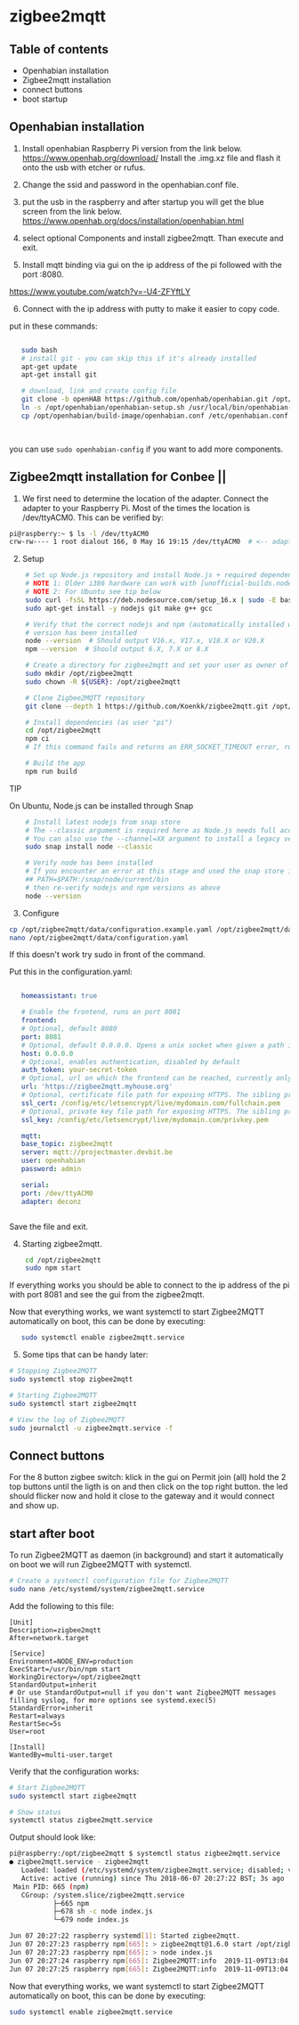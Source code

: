 # zigbee2mqtt

## Table of contents

* Openhabian installation
* Zigbee2mqtt installation
* connect buttons
* boot startup

## Openhabian installation

 
 1. Install openhabian Raspberry Pi version from the link below.
 https://www.openhab.org/download/
 Install the .img.xz file and flash it onto the usb with etcher or rufus.

 2. Change the ssid and password in the openhabian.conf file.


 

 3. put the usb in the raspberry and after startup you will get the blue screen from the link below. 
  https://www.openhab.org/docs/installation/openhabian.html

 4. select optional Components and install zigbee2mqtt. Than execute and exit.

 5. Install mqtt binding via gui on the ip address of the pi followed with the port :8080.
 
 https://www.youtube.com/watch?v=-U4-ZFYftLY

 6. Connect with the ip address with putty to make it easier to copy code.

 put in these commands: 
 ```sh

    sudo bash
    # install git - you can skip this if it's already installed
    apt-get update
    apt-get install git

    # download, link and create config file
    git clone -b openHAB https://github.com/openhab/openhabian.git /opt/openhabian
    ln -s /opt/openhabian/openhabian-setup.sh /usr/local/bin/openhabian-config
    cp /opt/openhabian/build-image/openhabian.conf /etc/openhabian.conf

    

```
you can use ``` sudo openhabian-config ``` if you want to add more components.




## Zigbee2mqtt installation for Conbee ||

1. We first need to determine the location of the adapter. Connect the adapter to your Raspberry Pi. Most of the times the location is /dev/ttyACM0. This can be verified by:

```sh
pi@raspberry:~ $ ls -l /dev/ttyACM0
crw-rw---- 1 root dialout 166, 0 May 16 19:15 /dev/ttyACM0  # <-- adapter (CC2531 in this case) on /dev/ttyACM0

```

2. Setup 

```sh
    # Set up Node.js repository and install Node.js + required dependencies
    # NOTE 1: Older i386 hardware can work with [unofficial-builds.nodejs.org](https://unofficial-builds.nodejs.org/download/release/v16.15.0/ e.g. Version 16.15.0 should work.
    # NOTE 2: For Ubuntu see tip below
    sudo curl -fsSL https://deb.nodesource.com/setup_16.x | sudo -E bash -
    sudo apt-get install -y nodejs git make g++ gcc

    # Verify that the correct nodejs and npm (automatically installed with nodejs)
    # version has been installed
    node --version  # Should output V16.x, V17.x, V18.X or V20.X
    npm --version  # Should output 6.X, 7.X or 8.X

    # Create a directory for zigbee2mqtt and set your user as owner of it
    sudo mkdir /opt/zigbee2mqtt
    sudo chown -R ${USER}: /opt/zigbee2mqtt

    # Clone Zigbee2MQTT repository
    git clone --depth 1 https://github.com/Koenkk/zigbee2mqtt.git /opt/zigbee2mqtt

    # Install dependencies (as user "pi")
    cd /opt/zigbee2mqtt
    npm ci
    # If this command fails and returns an ERR_SOCKET_TIMEOUT error, run this command instead: npm ci  --maxsockets 1

    # Build the app
    npm run build

```

TIP

On Ubuntu, Node.js can be installed through Snap
```sh
    # Install latest nodejs from snap store
    # The --classic argument is required here as Node.js needs full access to your system in order to be useful.
    # You can also use the --channel=XX argument to install a legacy version where XX is the version you want to install (we need 14+).
    sudo snap install node --classic

    # Verify node has been installed
    # If you encounter an error at this stage and used the snap store instructions, adjust the BIN path as follows:
    ## PATH=$PATH:/snap/node/current/bin
    # then re-verify nodejs and npm versions as above
    node --version

```

3. Configure

```sh
cp /opt/zigbee2mqtt/data/configuration.example.yaml /opt/zigbee2mqtt/data/configuration.yaml
nano /opt/zigbee2mqtt/data/configuration.yaml

```
 If this doesn't work try sudo in front of the command.

 Put this in the configuration.yaml:

 ```yaml

    homeassistant: true

    # Enable the frontend, runs on port 8081
    frontend:
    # Optional, default 8080
    port: 8081
    # Optional, default 0.0.0.0. Opens a unix socket when given a path instead of an address (e.g. '/run/zigbee2mqtt/zigbee2mqtt.sock')
    host: 0.0.0.0
    # Optional, enables authentication, disabled by default
    auth_token: your-secret-token
    # Optional, url on which the frontend can be reached, currently only used for the Home Assistant device configuration page
    url: 'https://zigbee2mqtt.myhouse.org'
    # Optional, certificate file path for exposing HTTPS. The sibling property 'ssl_key' must be set for HTTPS to be activated
    ssl_cert: /config/etc/letsencrypt/live/mydomain.com/fullchain.pem
    # Optional, private key file path for exposing HTTPS. The sibling property 'ssl_cert' must be set for HTTPS to be activated
    ssl_key: /config/etc/letsencrypt/live/mydomain.com/privkey.pem

    mqtt:
    base_topic: zigbee2mqtt
    server: mqtt://projectmaster.devbit.be
    user: openhabian
    password: admin

    serial:
    port: /dev/ttyACM0
    adapter: deconz



 ```

 Save the file and exit.

 4. Starting zigbee2mqtt.

```sh
    cd /opt/zigbee2mqtt
    sudo npm start
```
    
 If everything works you should be able to connect to the ip address of the pi with port 8081 and see the gui from the zigbee2mqtt.


 Now that everything works, we want systemctl to start Zigbee2MQTT automatically on boot, this can be done by executing:
 ```sh
    sudo systemctl enable zigbee2mqtt.service
```


5. Some tips that can be handy later:

```sh
# Stopping Zigbee2MQTT
sudo systemctl stop zigbee2mqtt

# Starting Zigbee2MQTT
sudo systemctl start zigbee2mqtt

# View the log of Zigbee2MQTT
sudo journalctl -u zigbee2mqtt.service -f

```
 ## Connect buttons

 For the 8 button zigbee switch: 
 klick in the gui on Permit join (all)
 hold the 2 top buttons until the ligth is on and then click on the top right button. the led should flicker now and hold it close to the gateway and it would connect and show up. 


 ## start after boot

 To run Zigbee2MQTT as daemon (in background) and start it automatically on boot we will run Zigbee2MQTT with systemctl.

```sh
# Create a systemctl configuration file for Zigbee2MQTT
sudo nano /etc/systemd/system/zigbee2mqtt.service
```


Add the following to this file:
```text
[Unit]
Description=zigbee2mqtt
After=network.target

[Service]
Environment=NODE_ENV=production
ExecStart=/usr/bin/npm start
WorkingDirectory=/opt/zigbee2mqtt
StandardOutput=inherit
# Or use StandardOutput=null if you don't want Zigbee2MQTT messages filling syslog, for more options see systemd.exec(5)
StandardError=inherit
Restart=always
RestartSec=5s
User=root

[Install]
WantedBy=multi-user.target
```

Verify that the configuration works:

```sh
# Start Zigbee2MQTT
sudo systemctl start zigbee2mqtt

# Show status
systemctl status zigbee2mqtt.service
```

Output should look like:

```sh
pi@raspberry:/opt/zigbee2mqtt $ systemctl status zigbee2mqtt.service
● zigbee2mqtt.service - zigbee2mqtt
   Loaded: loaded (/etc/systemd/system/zigbee2mqtt.service; disabled; vendor preset: enabled)
   Active: active (running) since Thu 2018-06-07 20:27:22 BST; 3s ago
 Main PID: 665 (npm)
   CGroup: /system.slice/zigbee2mqtt.service
           ├─665 npm
           ├─678 sh -c node index.js
           └─679 node index.js

Jun 07 20:27:22 raspberry systemd[1]: Started zigbee2mqtt.
Jun 07 20:27:23 raspberry npm[665]: > zigbee2mqtt@1.6.0 start /opt/zigbee2mqtt
Jun 07 20:27:23 raspberry npm[665]: > node index.js
Jun 07 20:27:24 raspberry npm[665]: Zigbee2MQTT:info  2019-11-09T13:04:01: Logging to directory: '/opt/zigbee2mqtt/data/log/2019-11-09.14-04-01'
Jun 07 20:27:25 raspberry npm[665]: Zigbee2MQTT:info  2019-11-09T13:04:01: Starting Zigbee2MQTT version 1.6.0 (commit #720e393)
```

Now that everything works, we want systemctl to start Zigbee2MQTT automatically on boot, this can be done by executing:


```sh
sudo systemctl enable zigbee2mqtt.service

```

 




